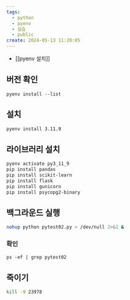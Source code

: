 ```yaml
---
tags:
  - python
  - pyenv
  - 실습
  - public
create: 2024-05-13 11:20:05
---
```


- [[pyenv 설치]]

## 버전 확인

```
pyenv install --list
```

## 설치

```sh
pyenv install 3.11.9
```

## 라이브러리 설치
```sh
pyenv activate py3_11_9
pip install pandas
pip install scikit-learn
pip install flask
pip install gunicorn
pip install psycopg2-binary
```

## 백그라운드 실행
```sh
nohup python pytest02.py > /dev/null 2>&1 &
```

### 확인
```ps
ps -ef | grep pytest02
```

## 죽이기

```sh
kill -9 23978
```